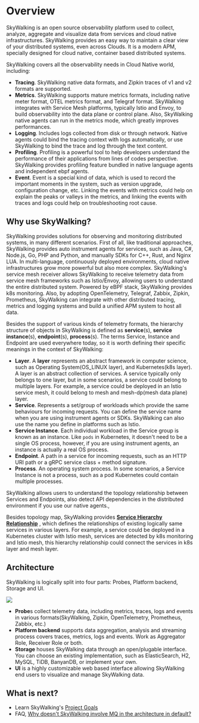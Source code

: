 # Overview
SkyWalking is an open source observability platform used to collect, analyze, aggregate and visualize data from services and cloud native
infrastructures. SkyWalking provides an easy way to maintain a clear view of your distributed systems, even across Clouds.
It is a modern APM, specially designed for cloud native, container based distributed systems.

SkyWalking covers all the observability needs in Cloud Native world, including:
- **Tracing**. SkyWalking native data formats, and Zipkin traces of v1 and v2 formats are supported.
- **Metrics**. SkyWalking supports mature metrics formats, including native meter format, OTEL metrics format, and Telegraf format.
  SkyWalking integrates with Service Mesh platforms, typically Istio and Envoy, to build observability into the data plane
  or control plane. Also, SkyWalking native agents can run in the metrics mode, which greatly improves performances.
- **Logging**. Includes logs collected from disk or through network. Native agents could bind the tracing context with logs automatically,
  or use SkyWalking to bind the trace and log through the text content.
- **Profiling**. Profiling is a powerful tool to help developers understand the performance of their applications from lines of codes perspective. 
  SkyWalking provides profiling feature bundled in native language agents and independent ebpf agents.
- **Event**. Event is a special kind of data, which is used to record the important moments in the system, such as version upgrade, configuration change, etc.
  Linking the events with metrics could help on explain the peaks or valleys in the metrics, and linking the events with traces and logs could help on troubleshooting root cause. 

## Why use SkyWalking?
SkyWalking provides solutions for observing and monitoring distributed systems, in many different scenarios. First of all,
like traditional approaches, SkyWalking provides auto instrument agents for services, such as Java, C#, Node.js, Go, PHP and Python,
and manually SDKs for C++, Rust, and Nginx LUA.
In multi-language, continuously deployed environments, cloud native infrastructures grow more powerful but also more complex. 
SkyWalking's service mesh receiver allows SkyWalking to receive telemetry data from service mesh frameworks
such as Istio/Envoy, allowing users to understand the entire distributed system. Powered by eBPF stack, SkyWalking provides
k8s monitoring. 
Also, by adopting OpenTelemetry, Telegraf, Zabbix, Zipkin, Prometheus, SkyWalking can integrate with other distributed tracing, metrics and logging systems
and build a unified APM system to host all data.

Besides the support of various kinds of telemetry formats, the hierarchy structure of objects in SkyWalking is defined as 
**service**(s), **service instance**(s), **endpoint**(s), **process**(s). The terms Service,
Instance and Endpoint are used everywhere today, so it is worth defining their specific meanings in the context of SkyWalking:

- **Layer**. A **layer** represents an abstract framework in computer science, such as Operating System(OS_LINUX layer),
  and Kubernetes(k8s layer). A layer is an abstract collection of services. A service typically only belongs to one layer,
  but in some scenarios, a service could belong to multiple layers. For example, a service could be deployed in an Istio service mesh,
  it could belong to mesh and mesh-dp(mesh data plane) layer.
- **Service**. Represents a set/group of workloads which provide the same behaviours for incoming requests. You can define the service
  name when you are using instrument agents or SDKs. SkyWalking can also use the name you define in platforms such as Istio.
- **Service Instance**. Each individual workload in the Service group is known as an instance. Like `pods` in Kubernetes, it 
  doesn't need to be a single OS process, however, if you are using instrument agents, an instance is actually a real OS process.
- **Endpoint**. A path in a service for incoming requests, such as an HTTP URI path or a gRPC service class + method signature. 
- **Process**. An operating system process. In some scenarios, a Service Instance is
  not a process, such as a pod Kubernetes could contain multiple processes.

SkyWalking allows users to understand the topology relationship between Services and Endpoints, also detect API dependencies
in the distributed environment if you use our native agents.,

Besides topology map, SkyWalking provides [**Service Hierarchy Relationship**](service-hierarchy.md) , which defines the relationships of existing 
logically same services in various layers. For example, a service could be deployed in a Kubernetes cluster with Istio mesh, 
services are detected by k8s monitoring and Istio mesh, this hierarchy relationship could connect the services in k8s layer and mesh layer.

## Architecture
SkyWalking is logically split into four parts: Probes, Platform backend, Storage and UI.

<img src="https://skywalking.apache.org/images/home/architecture_2160x720.png?t=20220617"/>

- **Probe**s collect telemetry data, including metrics, traces, logs and events in various formats(SkyWalking, Zipkin, OpenTelemetry, Prometheus, Zabbix, etc.)
- **Platform backend** supports data aggregation, analysis and streaming process covers traces, metrics, logs and events. Work as Aggregator Role, Receiver Role or both.
- **Storage** houses SkyWalking data through an open/plugable interface. You can choose an existing implementation, such as
  ElasticSearch, H2, MySQL, TiDB, BanyanDB, or implement your own. 
- **UI** is a highly customizable web based interface allowing SkyWalking end users to visualize and manage SkyWalking data.


## What is next?
- Learn SkyWalking's [Project Goals](project-goals.md)
- FAQ, [Why doesn't SkyWalking involve MQ in the architecture in default?](../FAQ/why_mq_not_involved.md)
